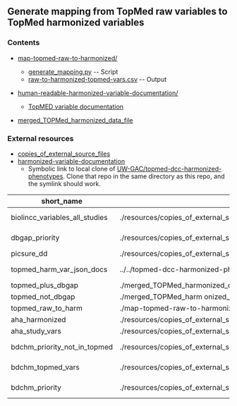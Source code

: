 ## Generate mapping from TopMed raw variables to TopMed harmonized variables

### Contents

* [map-topmed-raw-to-harmonized/](map-topmed-raw-to-harmonized/)
  * [generate_mapping.py](map-topmed-raw-to-harmonized/generate_mapping.py) -- Script
  * [raw-to-harmonized-topmed-vars.csv](map-topmed-raw-to-harmonized/raw-to-harmonized-topmed-vars.csv)
    -- Output

* [human-readable-harmonized-variable-documentation/](human-readable-harmonized-variable-documentation/)
  * [TopMED variable documentation](human-readable-harmonized-variable-documentation/generated-doc-pages/README.md)

* [merged_TOPMed_harmonized_data_file](merged_TOPMed_harmonized_data_file/)


### External resources

* [copies_of_external_source_files](./copies_of_external_source_files/README.md)
* [harmonized-variable-documentation](../../../topmed-dcc-harmonized-phenotypes/harmonized-variable-documentation)
  * Symbolic link to local clone of [UW-GAC/topmed-dcc-harmonized-phenotypes](https://github.com/UW-GAC/topmed-dcc-harmonized-phenotypes/tree/master/harmonized-variable-documentation).
    Clone that repo in the same directory as this repo, and the symlink should work.


| short_name                     | local_path                                                                       | web_location                                                                                             |
|--------------------------------|----------------------------------------------------------------------------------|----------------------------------------------------------------------------------------------------------|
| biolincc_variables_all_studies | ./resources/copies_of_external_source_files/biolincc_variables_all_studies.csv   | https://drive.google.com/file/d/1I_xZWRDUMHmz7jTNUFaVAQALe0ruVg6i/view?usp=drive_link                    |
| dbgap_priority                 | ./resources/copies_of_external_source_files/dbgap_variables_priority_cohorts.csv | https://docs.google.com/spreadsheets/d/1xe-aSFH0PJ_p1e4t5hEyDWlFwMYmV_6g8N8TD-izIEo/edit?gid=1719407279  |
| picsure_dd                     | ./resources/copies_of_external_source_files/picsure_data_dictionary.csv          |                                                                                                          |
| topmed_harm_var_json_docs      | ../../topmed-dcc-harmonized-phenotypes/harmonized-variable-documentation/        | https://github.com/UW-GAC/topmed-dcc-harmonized-phenotypes/tree/master/harmonized-variable-documentation |
| topmed_plus_dbgap              | ./merged_TOPMed_harmonized_data_file/merged_variables.csv                        |                                                                                                          |
| topmed_not_dbgap               | ./merged_TOPMed_harm onized_data_file/raw_to_harm_only.csv                       |                                                                                                          |
| topmed_raw_to_harm             | ./map-topmed-raw-to-harmonized/raw-to-harmonized-topmed-vars.csv                 |                                                                                                          |
| aha_harmonized                 | ./resources/copies_of_external_source_files/AHA_TABLES 1(Sheet1).csv             |                                                                                                          |
| aha_study_vars                 | ./resources/copies_of_external_source_files/AHA_TABLES 1(Sheet2).csv             |                                                                                                          |
| bdchm_priority_not_in_topmed   | ./resources/copies_of_external_source_files/priorityPhvNotInTM_sheet.csv         | https://docs.google.com/spreadsheets/d/1G-AIk2m4UCDfh1OvFID3bewQXqxExeKNNmVxaswLT8E/edit?gid=215586941   |
| bdchm_topmed_vars              | ./resources/copies_of_external_source_files/TopmedHarmonizedVariables_sheet.csv  | https://docs.google.com/spreadsheets/d/1G-AIk2m4UCDfh1OvFID3bewQXqxExeKNNmVxaswLT8E/edit?gid=215586941   |
| bdchm_priority                 | ./resources/copies_of_external_source_files/BDCHMPriorityVariables_sheet.csv     | https://docs.google.com/spreadsheets/d/1G-AIk2m4UCDfh1OvFID3bewQXqxExeKNNmVxaswLT8E/edit?gid=215586941   |
